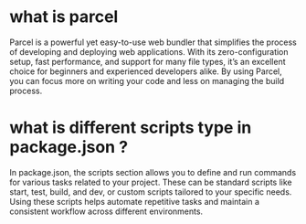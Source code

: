 
<!-- namste react -->

# what is  parcel
Parcel is a powerful yet easy-to-use web bundler that simplifies the process of developing and deploying web applications. With its zero-configuration setup, fast performance, and support for many file types, it’s an excellent choice for beginners and experienced developers alike. By using Parcel, you can focus more on writing your code and less on managing the build process.

# what is  different scripts type in package.json ?
In package.json, the scripts section allows you to define and run commands for various tasks related to your project. These can be standard scripts like start, test, build, and dev, or custom scripts tailored to your specific needs. Using these scripts helps automate repetitive tasks and maintain a consistent workflow across different environments.